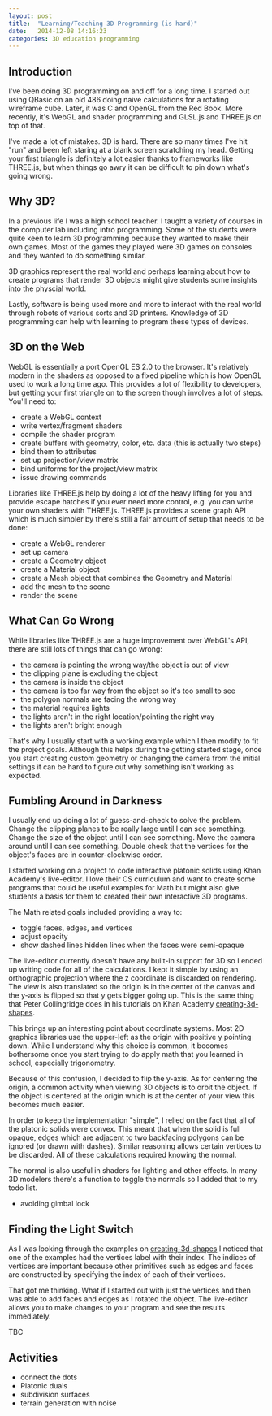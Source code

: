 ```yaml
---
layout: post
title:  "Learning/Teaching 3D Programming (is hard)"
date:   2014-12-08 14:16:23
categories: 3D education programming
---
```


## Introduction ##

I've been doing 3D programming on and off for a long time.  I started out using
QBasic on an old 486 doing naive calculations for a rotating wireframe cube.
Later, it was C and OpenGL from the Red Book.  More recently, it's WebGL and
shader programming and GLSL.js and THREE.js on top of that.

I've made a lot of mistakes.  3D is hard.  There are so many times I've hit "run"
and been left staring at a blank screen scratching my head.  Getting your first
triangle is definitely a lot easier thanks to frameworks like THREE.js, but when
things go awry it can be difficult to pin down what's going wrong.

## Why 3D? ##

In a previous life I was a high school teacher.  I taught a variety of courses
in the computer lab including intro programming.  Some of the students were quite
keen to learn 3D programming because they wanted to make their own games.  Most
of the games they played were 3D games on consoles and they wanted to do something
similar.

3D graphics represent the real world and perhaps learning about how to create
programs that render 3D objects might give students some insights into the
physcial world.

Lastly, software is being used more and more to interact with the real world
through robots of various sorts and 3D printers.  Knowledge of 3D programming
can help with learning to program these types of devices.

## 3D on the Web ##

WebGL is essentially a port OpenGL ES 2.0 to the browser.  It's relatively modern
in the shaders as opposed to a fixed pipeline which is how OpenGL used to work
a long time ago.  This provides a lot of flexibility to developers, but getting
your first triangle on to the screen though involves a lot of steps.  You'll need
to:

- create a WebGL context
- write vertex/fragment shaders
- compile the shader program
- create buffers with geometry, color, etc. data (this is actually two steps)
- bind them to attributes
- set up projection/view matrix
- bind uniforms for the project/view matrix
- issue drawing commands

Libraries like THREE.js help by doing a lot of the heavy lifting for you and
provide escape hatches if you ever need more control, e.g. you can write your
own shaders with THREE.js.  THREE.js provides a scene graph API which is much
simpler by there's still a fair amount of setup that needs to be done:

- create a WebGL renderer
- set up camera
- create a Geometry object
- create a Material object
- create a Mesh object that combines the Geometry and Material
- add the mesh to the scene
- render the scene

## What Can Go Wrong ##

While libraries like THREE.js are a huge improvement over WebGL's API, there are
still lots of things that can go wrong:

- the camera is pointing the wrong way/the object is out of view
- the clipping plane is excluding the object
- the camera is inside the object
- the camera is too far way from the object so it's too small to see
- the polygon normals are facing the wrong way
- the material requires lights
- the lights aren't in the right location/pointing the right way
- the lights aren't bright enough

That's why I usually start with a working example which I then modify to fit the
project goals.  Although this helps during the getting started stage, once you
start creating custom geometry or changing the camera from the initial settings
it can be hard to figure out why something isn't working as expected.

## Fumbling Around in Darkness ##

I usually end up doing a lot of guess-and-check to solve the problem.  Change
the clipping planes to be really large until I can see something.  Change the
size of the object until I can see something.  Move the camera around until I
can see something.  Double check that the vertices for the object's faces are
in counter-clockwise order.

I started working on a project to code interactive platonic solids using Khan
Academy's live-editor.  I love their CS curriculum and want to create some
programs that could be useful examples for Math but might also give students
a basis for them to created their own interactive 3D programs.

The Math related goals included providing a way to:

- toggle faces, edges, and vertices
- adjust opacity
- show dashed lines hidden lines when the faces were semi-opaque

The live-editor currently doesn't have any built-in support for 3D so I ended
up writing code for all of the calculations.  I kept it simple by using an
orthographic projection where the z coordinate is discarded on rendering.  The
view is also translated so the origin is in the center of the canvas and the
y-axis is flipped so that y gets bigger going up.  This is the same thing that
Peter Collingridge does in his tutorials on Khan Academy [creating-3d-shapes].

This brings up an interesting point about coordinate systems.  Most 2D graphics
libraries use the upper-left as the origin with positive y pointing down.  While
I understand why this choice is common, it becomes bothersome once you start
trying to do apply math that you learned in school, especially trigonometry.

Because of this confusion, I decided to flip the y-axis.  As for centering the
origin, a common activity when viewing 3D objects is to orbit the object.  If
the object is centered at the origin which is at the center of your view this
becomes much easier.

In order to keep the implementation "simple", I relied on the fact that all of
the platonic solids were convex.  This meant that when the solid is full opaque,
edges which are adjacent to two backfacing polygons can be ignored (or drawn
with dashes).  Similar reasoning allows certain vertices to be discarded.  All
of these calculations required knowing the normal.

The normal is also useful in shaders for lighting and other effects.  In many
3D modelers there's a function to toggle the normals so I added that to my todo
list.

- avoiding gimbal lock

## Finding the Light Switch ##

As I was looking through the examples on [creating-3d-shapes] I noticed that one
of the examples had the vertices label with their index.  The indices of vertices
are important because other primitives such as edges and faces are constructed
by specifying the index of each of their vertices.

That got me thinking.  What if I started out with just the vertices and then was
able to add faces and edges as I rotated the object.  The live-editor allows you
to make changes to your program and see the results immediately.

TBC

## Activities ##

- connect the dots
- Platonic duals
- subdivision surfaces
- terrain generation with noise


[creating-3d-shapes]: https://www.khanacademy.org/computing/computer-programming/programming-games-visualizations/programming-3d-shapes/a/creating-3d-shapes
